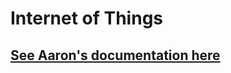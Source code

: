 # Internet of Things

## <a href="https://k0nga.github.io/PS70-AJK/09_bluetooth/index.html"> See Aaron's documentation here </a>